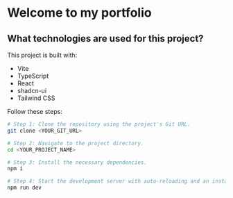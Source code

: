 # Welcome to my portfolio

## What technologies are used for this project?

This project is built with:

- Vite
- TypeScript
- React
- shadcn-ui
- Tailwind CSS


Follow these steps:

```sh
# Step 1: Clone the repository using the project's Git URL.
git clone <YOUR_GIT_URL>

# Step 2: Navigate to the project directory.
cd <YOUR_PROJECT_NAME>

# Step 3: Install the necessary dependencies.
npm i

# Step 4: Start the development server with auto-reloading and an instant preview.
npm run dev
```






